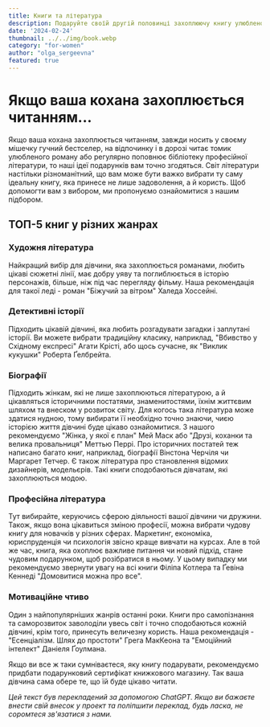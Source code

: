 ```yaml
---
title: Книги та література
description: Подаруйте своїй другій половинці захоплюючу книгу улюбленого жанру чи автора!
date: '2024-02-24'
thumbnail: ../../img/book.webp
category: "for-women"
author: "olga_sergeevna"
featured: true
---
```


# Якщо ваша кохана захоплюється читанням...

Якщо ваша кохана захоплюється читанням, завжди носить у своєму мішечку гучний бестселер, на відпочинку і в дорозі читає томик улюбленого роману або регулярно поповнює бібліотеку професійної літератури, то наші ідеї подарунків вам точно згодяться. Світ літератури настільки різноманітний, що вам може бути важко вибрати ту саму ідеальну книгу, яка принесе не лише задоволення, а й користь. Щоб допомогти вам з вибором, ми пропонуємо ознайомитися з нашим підбором.

## ТОП-5 книг у різних жанрах

### Художня література
Найкращий вибір для дівчини, яка захоплюється романами, любить цікаві сюжетні лінії, має добру уяву та поглиблюється в історію персонажів, більше, ніж під час перегляду фільму. Наша рекомендація для такої леді - роман "Біжучий за вітром" Халеда Хоссейні.

### Детективні історії
Підходить цікавій дівчині, яка любить розгадувати загадки і заплутані історії. Ви можете вибрати традиційну класику, наприклад, "Вбивство у Східному експресі" Агати Крісті, або щось сучасне, як "Виклик кукушки" Роберта Ґелбрейта.

### Біографії
Підходить жінкам, які не лише захоплюються літературою, а й цікавляться історичними постатями, знаменитостями, їхнім життєвим шляхом та внеском у розвиток світу. Для когось така література може здатися нудною, тому вибирати її необхідно точно знаючи, чиєю історією життя дівчині буде цікаво ознайомитися. З нашого рекомендуємо "Жінка, у якої є план" Мей Маск або "Друзі, коханки та велика провальниця" Меттью Перрі. Про історичних постатей теж написано багато книг, наприклад, біографії Вінстона Черчіля чи Маргарет Тетчер. Є також література про становлення відомих дизайнерів, модельєрів. Такі книги сподобаються дівчатам, які захоплюються модою.

### Професійна література
Тут вибирайте, керуючись сферою діяльності вашої дівчини чи дружини. Також, якщо вона цікавиться зміною професії, можна вибрати чудову книгу для новачків у різних сферах. Маркетинг, економіка, юриспруденція чи психологія звісно краще вивчати на курсах. Але в той же час, книга, яка охоплює важливе питання чи новий підхід, стане чудовим подарунком, щоб розібратися в ньому. У цьому випадку ми рекомендуємо звернути увагу на всі книги Філіпа Котлера та Ґевіна Кеннеді "Домовитися можна про все".

### Мотиваційне чтиво
Один з найпопулярніших жанрів останні роки. Книги про самопізнання та саморозвиток заволоділи увесь світ і точно сподобаються кожній дівчині, крім того, принесуть величезну користь. Наша рекомендація - "Есенціалізм. Шлях до простоти" Грега МакКеона та "Емоційний інтелект" Даніеля Ґоулмана.

Якщо ви все ж таки сумніваєтеся, яку книгу подарувати, рекомендуємо придбати подарунковий сертифікат книжкового магазину. Так ваша дівчина сама обере те, що їй буде цікаво читати.

*Цей текст був перекладений за допомогою ChatGPT. Якщо ви бажаєте внести свій внесок у проект та поліпшити переклад, будь ласка, не соромтеся зв'язатися з нами.*
